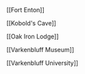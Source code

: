 [[Fort Enton]]

[[Kobold's Cave]]

[[Oak Iron Lodge]]

[[Varkenbluff Museum]]

[[Varkenbluff University]]